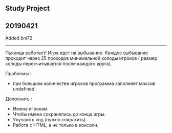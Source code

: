 Study Project
-------------

20190421
--------
Added bni72


-------------
Пьяница работает!
Игра идет на выбывание. Каждое выбывание проходит через 25 проходов минимальной колоды игроков ( размер колоды пересчитывается после каждого круга).

Проблемы :
- при большом количестве игроков программа заполняет массив undefined.

Дополнить :
- Имена игрокам.
- Чтобы имена сохранялись до конца игры.
- Улучшить код (нужно сократить).
- Работа с HTML, а не только в консоли.